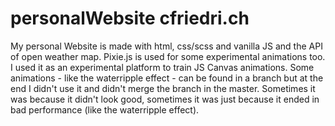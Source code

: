 # personalWebsite cfriedri.ch
My personal Website is made with html, css/scss and vanilla JS and the API of open weather map. Pixie.js is used for some experimental animations too. I used it as an experimental platform to train JS Canvas animations. Some animations - like the waterripple effect - can be found in a branch but at the end I didn't use it and didn't merge the branch in the master. Sometimes it was because it didn't look good, sometimes it was just because it ended in bad performance (like the waterripple effect).
